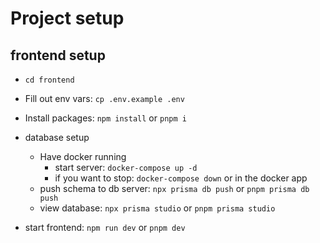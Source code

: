 # Project setup

## frontend setup

- `cd frontend`
- Fill out env vars: `cp .env.example .env`
- Install packages: `npm install` or `pnpm i`
- database setup
  - Have docker running
    - start server: `docker-compose up -d`
    - if you want to stop: `docker-compose down` or in the docker app
  - push schema to db server: `npx prisma db push` or `pnpm prisma db push`
  - view database: `npx prisma studio` or `pnpm prisma studio`

- start frontend: `npm run dev` or `pnpm dev`
